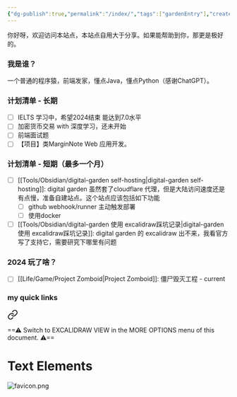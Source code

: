 ```yaml
---
{"dg-publish":true,"permalink":"/index/","tags":["gardenEntry"],"created":"2024-01-15T10:28:16.424+08:00","updated":"2024-01-16T09:57:54.230+08:00"}
---
```


你好呀，欢迎访问本站点，本站点自用大于分享。如果能帮助到你，那更是极好的。

### 我是谁？
一个普通的程序猿，前端发家，懂点Java，懂点Python（感谢ChatGPT）。

### 计划清单 - 长期
- [ ] IELTS 学习中，希望2024结束 能达到7.0水平
- [ ] 加密货币交易 with 深度学习，还未开始
- [ ] 前端面试题
- [ ] 【项目】类MarginNote Web 应用开发。

### 计划清单 - 短期（最多一个月）
+ [ ] [[Tools/Obsidian/digital-garden self-hosting\|digital-garden self-hosting]]: digital garden 虽然套了cloudflare 代理，但是大陆访问速度还是有点慢，准备自建站点。这个站点应该包括如下功能
	+ [ ] github webhook/runner 主动触发部署
	+ [ ] 使用docker
+ [ ] [[Tools/Obsidian/digital-garden 使用 excalidraw踩坑记录\|digital-garden 使用 excalidraw踩坑记录]]: digital garden 的 excalidraw 出不来，我看官方写了支持它，需要研究下哪里有问题 
### 2024 玩了啥？
- [ ] [[Life/Game/Project Zomboid\|Project Zomboid]]: 僵尸毁灭工程 - current

### my quick links

<div class="transclusion internal-embed is-loaded"><a class="markdown-embed-link" href="/excalidraw/drawing-01/" aria-label="Open link"><svg xmlns="http://www.w3.org/2000/svg" width="24" height="24" viewBox="0 0 24 24" fill="none" stroke="currentColor" stroke-width="2" stroke-linecap="round" stroke-linejoin="round" class="svg-icon lucide-link"><path d="M10 13a5 5 0 0 0 7.54.54l3-3a5 5 0 0 0-7.07-7.07l-1.72 1.71"></path><path d="M14 11a5 5 0 0 0-7.54-.54l-3 3a5 5 0 0 0 7.07 7.07l1.71-1.71"></path></svg></a><div class="markdown-embed">




==⚠  Switch to EXCALIDRAW VIEW in the MORE OPTIONS menu of this document. ⚠==


# Text Elements


</div></div>

![favicon.png](/img/user/attachments/favicon.png)